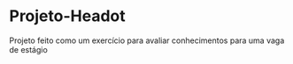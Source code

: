 # Projeto-Headot
Projeto feito como um exercício para avaliar conhecimentos para uma vaga de estágio
